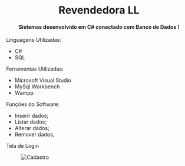 <h1 align="center">Revendedora LL</h1>
<h4 align='center'>Sistemas desenvolvido em C# conectado com Banco de Dados !</h2>

Linguagens Utilizadas:
* C#
* SQL

Ferramentas Utilizadas:
* Microsoft Visual Studio
* MySql Workbench
* Wampp

Funções do Software:
* Inserir dados;
* Listar dados;
* Alterar dados;
* Remover dados;

Tela de Login
<figure>
  <img src="https://raw.githubusercontent.com/lucasa17/Revendedora/Prints/Login.PNG" alt="Cadastro">
</figure>
